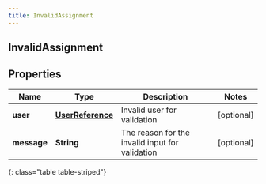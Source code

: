 ```yaml
---
title: InvalidAssignment
---
```

## InvalidAssignment

## Properties

|Name | Type | Description | Notes|
|------------ | ------------- | ------------- | -------------|
| **user** | [**UserReference**](UserReference.html) | Invalid user for validation | [optional] |
| **message** | **String** | The reason for the invalid input for validation | [optional] |
{: class="table table-striped"}


